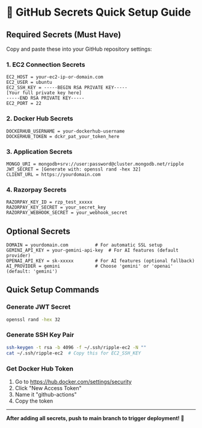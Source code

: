 # 🔐 GitHub Secrets Quick Setup Guide

## Required Secrets (Must Have)

Copy and paste these into your GitHub repository settings:

### 1. EC2 Connection Secrets
```
EC2_HOST = your-ec2-ip-or-domain.com
EC2_USER = ubuntu
EC2_SSH_KEY = -----BEGIN RSA PRIVATE KEY-----
[Your full private key here]
-----END RSA PRIVATE KEY-----
EC2_PORT = 22
```

### 2. Docker Hub Secrets
```
DOCKERHUB_USERNAME = your-dockerhub-username
DOCKERHUB_TOKEN = dckr_pat_your_token_here
```

### 3. Application Secrets
```
MONGO_URI = mongodb+srv://user:password@cluster.mongodb.net/ripple
JWT_SECRET = [Generate with: openssl rand -hex 32]
CLIENT_URL = https://yourdomain.com
```

### 4. Razorpay Secrets
```
RAZORPAY_KEY_ID = rzp_test_xxxxx
RAZORPAY_KEY_SECRET = your_secret_key
RAZORPAY_WEBHOOK_SECRET = your_webhook_secret
```

## Optional Secrets

```
DOMAIN = yourdomain.com          # For automatic SSL setup
GEMINI_API_KEY = your-gemini-api-key  # For AI features (default provider)
OPENAI_API_KEY = sk-xxxxx        # For AI features (optional fallback)
AI_PROVIDER = gemini             # Choose 'gemini' or 'openai' (default: 'gemini')
```

## Quick Setup Commands

### Generate JWT Secret
```bash
openssl rand -hex 32
```

### Generate SSH Key Pair
```bash
ssh-keygen -t rsa -b 4096 -f ~/.ssh/ripple-ec2 -N ""
cat ~/.ssh/ripple-ec2  # Copy this for EC2_SSH_KEY
```

### Get Docker Hub Token
1. Go to https://hub.docker.com/settings/security
2. Click "New Access Token"
3. Name it "github-actions"
4. Copy the token

---

**After adding all secrets, push to main branch to trigger deployment! 🚀**

